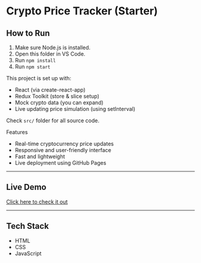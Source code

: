 
# Crypto Price Tracker (Starter)

## How to Run

1. Make sure Node.js is installed.
2. Open this folder in VS Code.
3. Run `npm install`
4. Run `npm start`

This project is set up with:
- React (via create-react-app)
- Redux Toolkit (store & slice setup)
- Mock crypto data (you can expand)
- Live updating price simulation (using setInterval)

Check `src/` folder for all source code.


 Features
- Real-time cryptocurrency price updates
- Responsive and user-friendly interface
- Fast and lightweight
- Live deployment using GitHub Pages

---

## Live Demo  
 [Click here to check it out](https://ashwani720.github.io/crypto-tracker/)

---

##  Tech Stack
- HTML
- CSS
- JavaScript


